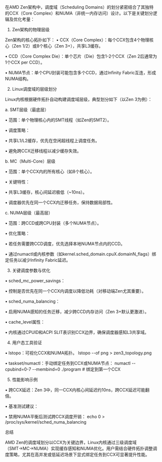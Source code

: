在AMD Zen架构中，调度域（Scheduling Domains）的划分紧密结合了其独特的CCX（Core Complex）和NUMA（非统一内存访问）设计。以下是关键划分逻辑及优化考量：

1. Zen架构的物理层级

Zen架构的核心拓扑如下：
• CCX（Core Complex）：每个CCX包含4个物理核心（Zen 1/2）或8个核心（Zen 3+），共享L3缓存。

• CCD（Core Complex Die）：单个芯片（Die）包含1-2个CCX（Zen 2后通常为1个CCX per CCD）。

• NUMA节点：单个CPU封装可能包含多个CCD，通过Infinity Fabric互连，形成NUMA结构。

2. Linux调度域的层级划分

Linux内核根据硬件拓扑自动构建调度域层级，典型划分如下（以Zen 3为例）：

a. SMT层级（最底层）

• 范围：单个物理核心内的SMT线程（如Zen的SMT2）。

• 调度策略：

  • 共享L1/L2缓存，优先在空闲超线程上调度任务。

  • 避免跨CCX迁移线程以减少缓存失效。

b. MC（Multi-Core）层级

• 范围：单个CCX内的所有核心（如8个核心）。

• 关键特性：

  • 共享L3缓存，核心间延迟极低（~10ns）。

  • 调度器优先在同一个CCX内迁移任务，保持数据局部性。

c. NUMA层级（最高层）

• 范围：跨CCD或跨CPU封装（多个NUMA节点）。

• 优化策略：

  • 若任务需要跨CCD调度，优先选择本地NUMA节点内的CCD。

  • 通过numactl或内核参数（如kernel.sched_domain.cpuX.domainN_flags）绑定任务以减少Infinity Fabric延迟。

3. 关键调度参数与优化

• sched_mc_power_savings：

  • 控制是否优先在同一个CCX内调度以降低功耗（对移动端Zen尤其重要）。

• sched_numa_balancing：

  • 启用NUMA感知的任务迁移，减少跨CCD内存访问（Zen 3+默认更激进）。

• cache_level属性：

  • 内核通过CPUID和ACPI SLIT表识别CCX边界，确保调度器感知L3共享域。

4. 用户态工具验证

• lstopo：可视化CCX和NUMA拓扑。
  lstopo --of png > zen3_topology.png
  
• taskset/numactl：手动绑定任务到CCX或NUMA节点：
  numactl --cpubind=0-7 --membind=0 ./program  # 绑定到第一个CCX
  

5. 性能影响示例

• 跨CCX延迟：Zen 3中，同一CCX内核心间延迟约10ns，跨CCX延迟可能翻倍。

• 基准测试建议：

  • 禁用NUMA平衡后测试跨CCX调度开销：
    echo 0 > /proc/sys/kernel/sched_numa_balancing
    

总结

AMD Zen的调度域划分以CCX为关键边界，Linux内核通过三级调度域（SMT→MC→NUMA）实现缓存感知和NUMA优化。用户需结合硬件拓扑调整调度策略，尤其在高并发或低延迟场景下显式绑定任务到CCX可显著提升性能。